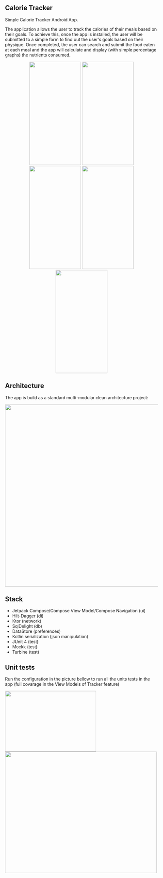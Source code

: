 ## Calorie Tracker
Simple Calorie Tracker Android App. 

The application allows the user to track the calories of their meals based on their goals. To achieve this, once the app is installed, the user will be submitted to a simple form to find out the user's goals based on their physique. Once completed, the user can search and submit the food eaten at each meal and the app will calculate and display (with simple percentage graphs) the nutrients consumed.

<p align="center">
<img src="https://user-images.githubusercontent.com/70621340/220591763-2506e52f-b3af-4cea-95d8-38ac3b12c2ad.png"  width="170" height="340">
<img src="https://user-images.githubusercontent.com/70621340/220591756-0ef1e9f5-dc82-4bad-8ebd-8cbc1bdfc6e8.png"  width="170" height="340">
<img src="https://user-images.githubusercontent.com/70621340/220593674-83f294a1-d2b7-49d9-b693-d0f7d9323c7a.png"  width="170" height="340">
<img src="https://user-images.githubusercontent.com/70621340/220593752-c8a951e7-c3b7-4fc5-b9ec-e088f1ff309b.png"  width="170" height="340">
<img src="https://user-images.githubusercontent.com/70621340/220593822-c3fe8748-e176-4a95-ae3d-dba74445786b.png"  width="170" height="340">
</p>

## Architecture
The app is build as a standard multi-modular clean architecture project:

<img src="https://user-images.githubusercontent.com/70621340/220617652-46752115-3622-4968-a39f-f982e73ef3b9.png" width="800" height="600"/>

## Stack
* Jetpack Compose/Compose View Model/Compose Navigation (ui)
* Hilt-Dagger (di)
* Ktor (network)
* SqlDelight (db)
* DataStore (preferences)
* Kotlin serialization (json manipulation)
* JUnit 4 (test)
* Mockk (test)
* Turbine (test)

## Unit tests
Run the configuration in the picture bellow to run all the units tests in the app (full covarage in the View Models of Tracker feature)

<img src="https://user-images.githubusercontent.com/70621340/220621874-a82210cd-5e6a-4866-b0bc-0b685c552797.png" width="300" height="200"/>
<img src="https://user-images.githubusercontent.com/70621340/220623732-30423b3d-cc97-460a-ba18-67c5d08dc276.png" width="500" height="400"/>





